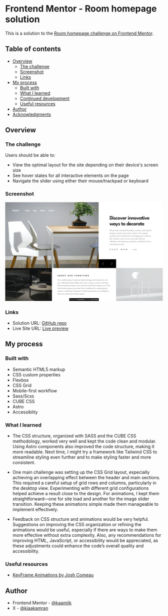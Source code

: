 # Frontend Mentor - Room homepage solution

This is a solution to the [Room homepage challenge on Frontend Mentor](https://www.frontendmentor.io/challenges/room-homepage-BtdBY_ENq).

## Table of contents

- [Overview](#overview)
  - [The challenge](#the-challenge)
  - [Screenshot](#screenshot)
  - [Links](#links)
- [My process](#my-process)
  - [Built with](#built-with)
  - [What I learned](#what-i-learned)
  - [Continued development](#continued-development)
  - [Useful resources](#useful-resources)
- [Author](#author)
- [Acknowledgments](#acknowledgments)

## Overview

### The challenge

Users should be able to:

- View the optimal layout for the site depending on their device's screen size
- See hover states for all interactive elements on the page
- Navigate the slider using either their mouse/trackpad or keyboard

### Screenshot

![](/design/screenshot.jpeg)

### Links

- Solution URL: [GitHub repo](https://github.com/kaamiik/fm-Room-Homepage-Master-using-Sass-Astro)
- Live Site URL: [Live preview](https://fm-room-homepage-master-using-sass-astro.vercel.app/)

## My process

### Built with

- Semantic HTML5 markup
- CSS custom properties
- Flexbox
- CSS Grid
- Mobile-first workflow
- Sass/Scss
- CUBE CSS
- Astro
- Accessiblity

### What I learned

- The CSS structure, organized with SASS and the CUBE CSS methodology, worked very well and kept the code clean and modular. Using Astro components also improved the code structure, making it more readable. Next time, I might try a framework like Tailwind CSS to streamline styling even further and to make styling faster and more consistent.

- One main challenge was setting up the CSS Grid layout, especially achieving an overlapping effect between the header and main sections. This required a careful setup of grid rows and columns, particularly in the desktop view. Experimenting with different grid configurations helped achieve a result close to the design. For animations, I kept them straightforward—one for site load and another for the image slider transition. Keeping these animations simple made them manageable to implement effectively.

- Feedback on CSS structure and animations would be very helpful. Suggestions on improving the CSS organization or refining the animations would be useful, especially if there are ways to make them more effective without extra complexity. Also, any recommendations for improving HTML, JavaScript, or accessibility would be appreciated, as these adjustments could enhance the code’s overall quality and accessibility.

### Useful resources

- [KeyFrame Animations by Josh Comeau](https://www.joshwcomeau.com/animation/keyframe-animations/)

## Author

- Frontend Mentor - [@kaamiik](https://www.frontendmentor.io/profile/kaamiik)
- X - [@kiaakamran](https://www.twitter.com/kiaakamran)
